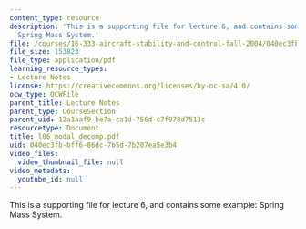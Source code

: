 ```yaml
---
content_type: resource
description: 'This is a supporting file for lecture 6, and contains some example:
  Spring Mass System.'
file: /courses/16-333-aircraft-stability-and-control-fall-2004/040ec3fbbff686dc7b5d7b207ea5e3b4_l06_modal_decomp.pdf
file_size: 153823
file_type: application/pdf
learning_resource_types:
- Lecture Notes
license: https://creativecommons.org/licenses/by-nc-sa/4.0/
ocw_type: OCWFile
parent_title: Lecture Notes
parent_type: CourseSection
parent_uid: 12a1aaf9-be7a-ca1d-756d-c7f978d7513c
resourcetype: Document
title: l06_modal_decomp.pdf
uid: 040ec3fb-bff6-86dc-7b5d-7b207ea5e3b4
video_files:
  video_thumbnail_file: null
video_metadata:
  youtube_id: null
---
```

This is a supporting file for lecture 6, and contains some example: Spring Mass System.